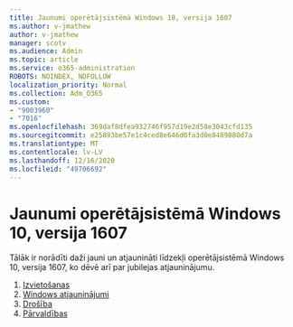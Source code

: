 ```yaml
---
title: Jaunumi operētājsistēmā Windows 10, versija 1607
ms.author: v-jmathew
author: v-jmathew
manager: scotv
ms.audience: Admin
ms.topic: article
ms.service: o365-administration
ROBOTS: NOINDEX, NOFOLLOW
localization_priority: Normal
ms.collection: Adm_O365
ms.custom:
- "9003960"
- "7016"
ms.openlocfilehash: 369daf8dfea932746f957d19e2d58e3043cfd135
ms.sourcegitcommit: e25893be57e1c4ced8e646d0fa3d0e8489880d7a
ms.translationtype: MT
ms.contentlocale: lv-LV
ms.lasthandoff: 12/16/2020
ms.locfileid: "49706692"
---
```

# <a name="whats-new-in-windows-10-version-1607"></a>Jaunumi operētājsistēmā Windows 10, versija 1607

Tālāk ir norādīti daži jauni un atjaunināti līdzekļi operētājsistēmā Windows 10, versija 1607, ko dēvē arī par jubilejas atjauninājumu.

1. [Izvietošanas](https://go.microsoft.com/fwlink/?linkid=2114462)
2. [Windows atjauninājumi](https://go.microsoft.com/fwlink/?linkid=2114463)
3. [Drošība](https://go.microsoft.com/fwlink/?linkid=2114270)
4. [Pārvaldības](https://go.microsoft.com/fwlink/?linkid=2114271)
